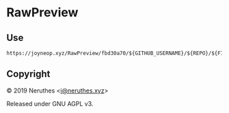 # RawPreview

## Use

```
https://joyneop.xyz/RawPreview/fbd30a70/${GITHUB_USERNAME}/${REPO}/${FILE_PATH}
```

## Copyright

© 2019 Neruthes \<i@neruthes.xyz>

Released under GNU AGPL v3.
